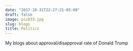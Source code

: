 ```yaml
---
date: "2017-10-31T22:27:21-05:00"
draft: false
image: pic033.jpg
slug: blogs
title: Politics
---
```


My blogs about approval/disapproval rate of Donald Trump
